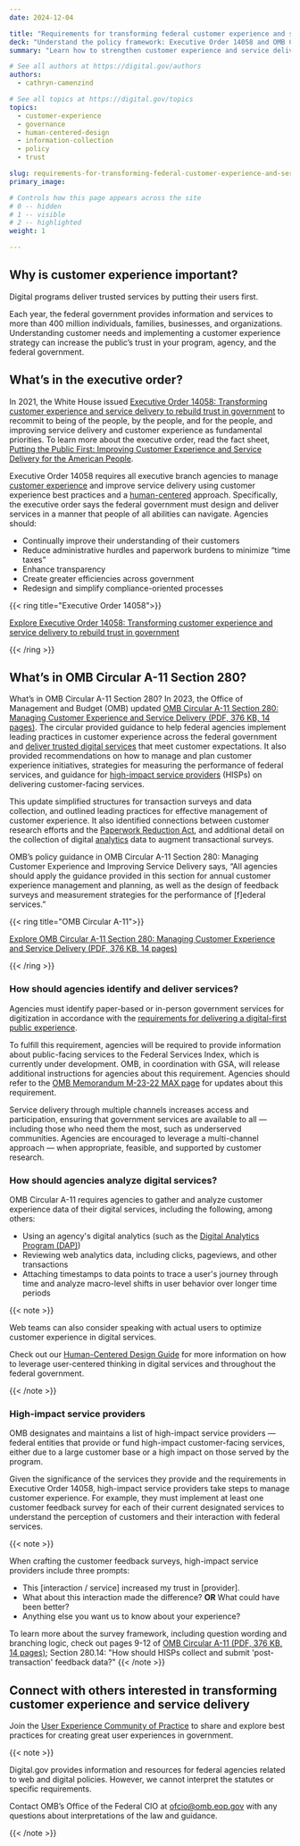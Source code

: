 ```yaml
---
date: 2024-12-04

title: "Requirements for transforming federal customer experience and service delivery"
deck: "Understand the policy framework: Executive Order 14058 and OMB Circular A-11 Section 280"
summary: "Learn how to strengthen customer experience and service delivery within your federal agency."

# See all authors at https://digital.gov/authors
authors:
  - cathryn-camenzind

# See all topics at https://digital.gov/topics
topics:
  - customer-experience
  - governance
  - human-centered-design
  - information-collection
  - policy
  - trust

slug: requirements-for-transforming-federal-customer-experience-and-service-delivery
primary_image: 

# Controls how this page appears across the site
# 0 -- hidden
# 1 -- visible
# 2 -- highlighted
weight: 1

---
```


## Why is customer experience important?

Digital programs deliver trusted services by putting their users first.

Each year, the federal government provides information and services to more than 400 million individuals, families, businesses, and organizations. Understanding customer needs and implementing a customer experience strategy can increase the public’s trust in your program, agency, and the federal government.

## What’s in the executive order?

In 2021, the White House issued [Executive Order 14058: Transforming customer experience and service delivery to rebuild trust in government](https://www.whitehouse.gov/briefing-room/presidential-actions/2021/12/13/executive-order-on-transforming-federal-customer-experience-and-service-delivery-to-rebuild-trust-in-government/) to recommit to being of the people, by the people, and for the people, and improving service delivery and customer experience as fundamental priorities. To learn more about the executive order, read the fact sheet, [Putting the Public First: Improving Customer Experience and Service Delivery for the American People](https://www.whitehouse.gov/briefing-room/statements-releases/2021/12/13/fact-sheet-putting-the-public-first-improving-customer-experience-and-service-delivery-for-the-american-people/).

Executive Order 14058 requires all executive branch agencies to manage [customer experience](https://digital.gov/topics/customer-experience/) and improve service delivery using customer experience best practices and a [human-centered](https://digital.gov/guides/hcd/) approach. Specifically, the executive order says the federal government must design and deliver services in a manner that people of all abilities can navigate. Agencies should:

* Continually improve their understanding of their customers
* Reduce administrative hurdles and paperwork burdens to minimize “time taxes”
* Enhance transparency
* Create greater efficiencies across government
* Redesign and simplify compliance-oriented processes

{{< ring title="Executive Order 14058">}}

[Explore Executive Order 14058: Transforming customer experience and service delivery to rebuild trust in government](https://www.whitehouse.gov/briefing-room/presidential-actions/2021/12/13/executive-order-on-transforming-federal-customer-experience-and-service-delivery-to-rebuild-trust-in-government/)

{{< /ring >}}

## What’s in OMB Circular A-11 Section 280?

What’s in OMB Circular A-11 Section 280?
In 2023, the Office of Management and Budget (OMB) updated [OMB Circular A-11 Section 280: Managing Customer Experience and Service Delivery (PDF, 376 KB, 14 pages)](https://www.whitehouse.gov/wp-content/uploads/2018/06/s280.pdf). The circular provided guidance to help federal agencies implement leading practices in customer experience across the federal government and [deliver trusted digital services](https://digital.gov/topics/trust/) that meet customer expectations. It also provided recommendations on how to manage and plan customer experience initiatives, strategies for measuring the performance of federal services, and guidance for [high-impact service providers](https://www.performance.gov/cx/hisps/) (HISPs) on delivering customer-facing services.

This update simplified structures for transaction surveys and data collection, and outlined leading practices for effective management of customer experience. It also identified connections between customer research efforts and the [Paperwork Reduction Act](https://pra.digital.gov/), and additional detail on the collection of digital [analytics](https://digital.gov/topics/analytics/) data to augment transactional surveys.

OMB’s policy guidance in OMB Circular A-11 Section 280: Managing Customer Experience and Improving Service Delivery says, “All agencies should apply the guidance provided in this section for annual customer experience management and planning, as well as the design of feedback surveys and measurement strategies for the performance of [f]ederal services.” 

{{< ring title="OMB Circular A-11">}}

[Explore OMB Circular A-11 Section 280: Managing Customer Experience and Service Delivery (PDF, 376 KB, 14 pages)](https://www.whitehouse.gov/wp-content/uploads/2018/06/s280.pdf)

{{< /ring >}}

### How should agencies identify and deliver services?

Agencies must identify paper-based or in-person government services for digitization in accordance with the [requirements for delivering a digital-first public experience](https://digital.gov/resources/delivering-digital-first-public-experience/). 

To fulfill this requirement, agencies will be required to provide information about public-facing services to the Federal Services Index, which is currently under development. OMB, in coordination with GSA, will release additional instructions for agencies about this requirement. Agencies should refer to the [OMB Memorandum M-23-22 MAX page](https://community-dc.max.gov/x/pwiFkQ) for updates about this requirement.

Service delivery through multiple channels increases access and participation, ensuring that government services are available to all — including those who need them the most, such as underserved communities. Agencies are encouraged to leverage a multi-channel approach — when appropriate, feasible, and supported by customer research.

### How should agencies analyze digital services?

OMB Circular A-11 requires agencies to gather and analyze customer experience data of their digital services, including the following, among others:

* Using an agency's digital analytics (such as the [Digital Analytics Program (DAP)](https://digital.gov/guides/dap/))
* Reviewing web analytics data, including clicks, pageviews, and other transactions
* Attaching timestamps to data points to trace a user's journey through time and analyze macro-level shifts in user behavior over longer time periods

{{< note >}}

Web teams can also consider speaking with actual users to optimize customer experience in digital services. 

Check out our [Human-Centered Design Guide](https://digital.gov/guides/hcd/) for more information on how to leverage user-centered thinking in digital services and throughout the federal government.

{{< /note >}}

### High-impact service providers

OMB designates and maintains a list of high-impact service providers — federal entities that provide or fund high-impact customer-facing services, either due to a large customer base or a high impact on those served by the program.

Given the significance of the services they provide and the requirements in Executive Order 14058, high-impact service providers take steps to manage customer experience. For example, they must implement at least one customer feedback survey for each of their current designated services to understand the perception of customers and their interaction with federal services.

{{< note >}}

When crafting the customer feedback surveys, high-impact service providers include three prompts:

* This [interaction / service] increased my trust in [provider].
* What about this interaction made the difference? **OR** What could have been better?
* Anything else you want us to know about your experience?

To learn more about the survey framework, including question wording and branching logic, check out pages 9-12 of [OMB Circular A-11 (PDF, 376 KB, 14 pages)](https://www.whitehouse.gov/wp-content/uploads/2018/06/s280.pdf); Section 280.14: "How should HISPs collect and submit 'post-transaction' feedback data?"
{{< /note >}}

## Connect with others interested in transforming customer experience and service delivery

Join the [User Experience Community of Practice](https://digital.gov/communities/user-experience/) to share and explore best practices for creating great user experiences in government. 

{{< note >}}

Digital.gov provides information and resources for federal agencies related to web and digital policies. However, we cannot interpret the statutes or specific requirements.

Contact OMB’s Office of the Federal CIO at [ofcio@omb.eop.gov](mailto:ofcio@omb.eop.gov) with any questions about interpretations of the law and guidance.

{{< /note >}}
